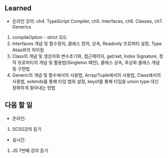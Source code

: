 ## Learned
- 온라인 강의: ch4. TypeScript Compiler, ch5. Interfaces, ch6. Classes, ch7. Generics
1. compileOption - strict 모드
2. Interfaces 개념 및 함수정의, 클래스 정의, 상속, Readonly 프로퍼티 설정, Type Alias와의 차이점
3. Class의 개념 및 생성자와 변수초기화, 접근제어자, get/set, Index Signature, 정적 프로퍼티의 개념 및 활용법(Singleton 패턴), 클래스 상속, 추상화 클래스 개념 및 구현법
4. Generic의 개념 및 함수에서의 사용법, Array/Tuple에서의 사용법, Class에서의 사용법, extends를 통해 타입 범위 설정, keyof를 통해 타입을 union type 대신 정확하게 찾아내는 방법

## 다음 할 일
- 온라인: 
1. SCSS강의 듣기
- 실시간: 
1. JS 7번째 강의 듣기
